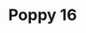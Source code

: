 ---
title: 'Poppy 16'
description: ''
credit: 'Place Holder'
style: ''
project: 'Poppy'
type: 'photo'
pathToImage: '/gallery/poppy/poppy-16.jpg'
alt: 'Poppy 16'
width: 2160
height: 1440
priority: 3
...